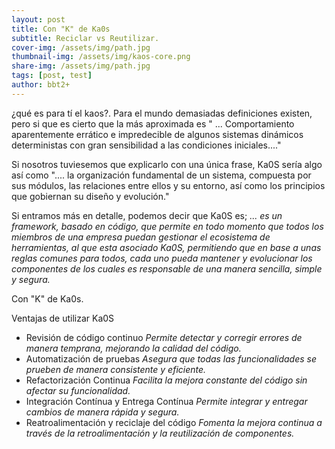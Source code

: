 ```yaml
---
layout: post
title: Con "K" de Ka0s
subtitle: Reciclar vs Reutilizar.
cover-img: /assets/img/path.jpg
thumbnail-img: /assets/img/kaos-core.png
share-img: /assets/img/path.jpg
tags: [post, test]
author: bbt2+
---
```


¿qué es para tí el kaos?.
Para el mundo demasiadas definiciones existen, pero si que es cierto que la más aproximada es " ... Comportamiento aparentemente errático e impredecible de algunos sistemas dinámicos deterministas con gran sensibilidad a las condiciones iniciales...."

Si nosotros tuviesemos que explicarlo con una única frase, Ka0S sería algo así como ".... la organización fundamental de un sistema, compuesta por sus módulos, las relaciones entre ellos y su entorno, así como los principios que gobiernan su diseño y evolución."

Si entramos más en detalle, podemos decir que Ka0S es; *... es un framework, basado en código, que permite en todo momento que todos los miembros de una empresa puedan gestionar el ecosistema de herramientas, al que esta asociado Ka0S, permitiendo que en base a unas reglas comunes para todos, cada uno pueda mantener y evolucionar los componentes de los cuales es responsable de una manera sencilla, simple y segura.*

Con "K" de Ka0s.

Ventajas de utilizar Ka0S

- Revisión de código continuo *Permite detectar y corregir errores de manera temprana, mejorando la calidad del código.*
- Automatización de pruebas *Asegura que todas las funcionalidades se prueben de manera consistente y eficiente.*
- Refactorización Continua *Facilita la mejora constante del código sin afectar su funcionalidad.*
- Integración Contínua y Entrega Contínua *Permite integrar y entregar cambios de manera rápida y segura.*
- Reatroalimentación y reciclaje del código *Fomenta la mejora continua a través de la retroalimentación y la reutilización de componentes.*
